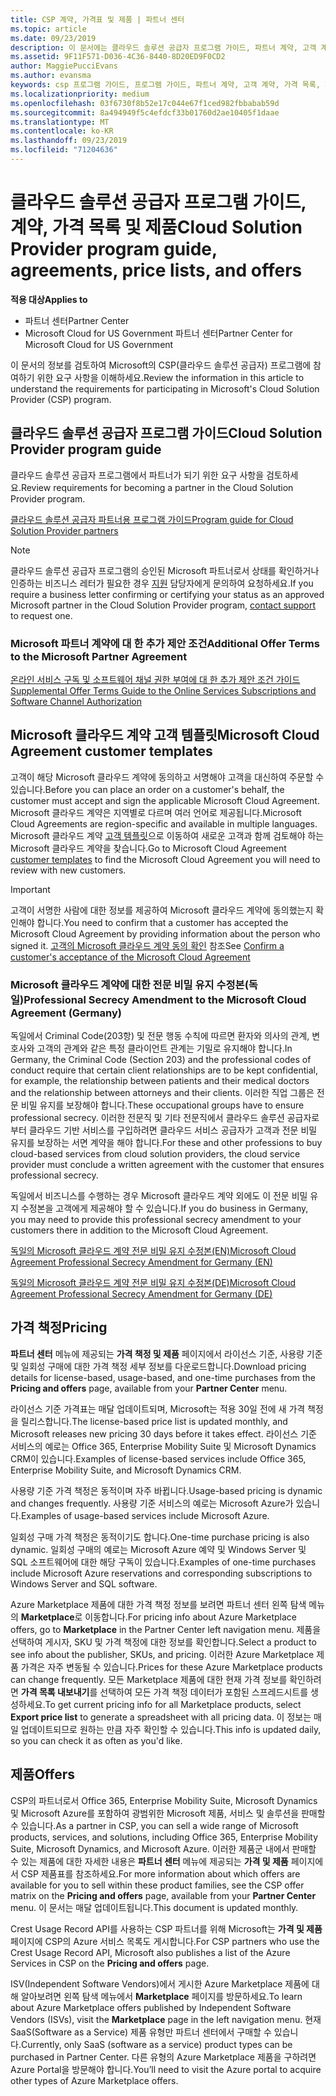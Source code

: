 ```yaml
---
title: CSP 계약, 가격표 및 제품 | 파트너 센터
ms.topic: article
ms.date: 09/23/2019
description: 이 문서에는 클라우드 솔루션 공급자 프로그램 가이드, 파트너 계약, 고객 계약, 가격 목록 및 제품 링크가 포함되어 있습니다.
ms.assetid: 9F11F571-D036-4C36-8440-8D20ED9F0CD2
author: MaggiePucciEvans
ms.author: evansma
keywords: csp 프로그램 가이드, 프로그램 가이드, 파트너 계약, 고객 계약, 가격 목록, 제품
ms.localizationpriority: medium
ms.openlocfilehash: 03f6730f8b52e17c044e67f1ced982fbbabab59d
ms.sourcegitcommit: 8a494949f5c4efdcf33b01760d2ae10405f1daae
ms.translationtype: MT
ms.contentlocale: ko-KR
ms.lasthandoff: 09/23/2019
ms.locfileid: "71204636"
---
```

# <a name="cloud-solution-provider-program-guide-agreements-price-lists-and-offers"></a><span data-ttu-id="20e56-104">클라우드 솔루션 공급자 프로그램 가이드, 계약, 가격 목록 및 제품</span><span class="sxs-lookup"><span data-stu-id="20e56-104">Cloud Solution Provider program guide, agreements, price lists, and offers</span></span>

<span data-ttu-id="20e56-105">**적용 대상**</span><span class="sxs-lookup"><span data-stu-id="20e56-105">**Applies to**</span></span>

-  <span data-ttu-id="20e56-106">파트너 센터</span><span class="sxs-lookup"><span data-stu-id="20e56-106">Partner Center</span></span>
-  <span data-ttu-id="20e56-107">Microsoft Cloud for US Government 파트너 센터</span><span class="sxs-lookup"><span data-stu-id="20e56-107">Partner Center for Microsoft Cloud for US Government</span></span>


<span data-ttu-id="20e56-108">이 문서의 정보를 검토하여 Microsoft의 CSP(클라우드 솔루션 공급자) 프로그램에 참여하기 위한 요구 사항을 이해하세요.</span><span class="sxs-lookup"><span data-stu-id="20e56-108">Review the information in this article to understand the requirements for participating in Microsoft's Cloud Solution Provider (CSP) program.</span></span>

## <a name="cloud-solution-provider-program-guide"></a><span data-ttu-id="20e56-109">클라우드 솔루션 공급자 프로그램 가이드</span><span class="sxs-lookup"><span data-stu-id="20e56-109">Cloud Solution Provider program guide</span></span>

<span data-ttu-id="20e56-110">클라우드 솔루션 공급자 프로그램에서 파트너가 되기 위한 요구 사항을 검토하세요.</span><span class="sxs-lookup"><span data-stu-id="20e56-110">Review requirements for becoming a partner in the Cloud Solution Provider program.</span></span>

[<span data-ttu-id="20e56-111">클라우드 솔루션 공급자 파트너용 프로그램 가이드</span><span class="sxs-lookup"><span data-stu-id="20e56-111">Program guide for Cloud Solution Provider partners</span></span>](https://go.microsoft.com/fwlink/p/?LinkId=617100)

>[!Note]
><span data-ttu-id="20e56-112">클라우드 솔루션 공급자 프로그램의 승인된 Microsoft 파트너로서 상태를 확인하거나 인증하는 비즈니스 레터가 필요한 경우 [지원](https://partner.microsoft.com/pcv/servicerequests/create) 담당자에게 문의하여 요청하세요.</span><span class="sxs-lookup"><span data-stu-id="20e56-112">If you require a business letter confirming or certifying your status as an approved Microsoft partner in the Cloud Solution Provider program, [contact support](https://partner.microsoft.com/pcv/servicerequests/create) to request one.</span></span>

### <a name="additional-offer-terms-to-the-microsoft-partner-agreement"></a><span data-ttu-id="20e56-113">Microsoft 파트너 계약에 대 한 추가 제안 조건</span><span class="sxs-lookup"><span data-stu-id="20e56-113">Additional Offer Terms to the Microsoft Partner Agreement</span></span>

[<span data-ttu-id="20e56-114">온라인 서비스 구독 및 소프트웨어 채널 권한 부여에 대 한 추가 제안 조건 가이드</span><span class="sxs-lookup"><span data-stu-id="20e56-114">Supplemental Offer Terms Guide to the Online Services Subscriptions and Software Channel Authorization</span></span>](https://query.prod.cms.rt.microsoft.com/cms/api/am/binary/RE3NOo7)

## <a name="microsoft-cloud-agreement-customer-templates"></a><span data-ttu-id="20e56-115">Microsoft 클라우드 계약 고객 템플릿</span><span class="sxs-lookup"><span data-stu-id="20e56-115">Microsoft Cloud Agreement customer templates</span></span>

<span data-ttu-id="20e56-116">고객이 해당 Microsoft 클라우드 계약에 동의하고 서명해야 고객을 대신하여 주문할 수 있습니다.</span><span class="sxs-lookup"><span data-stu-id="20e56-116">Before you can place an order on a customer's behalf, the customer must accept and sign the applicable Microsoft Cloud Agreement.</span></span> <span data-ttu-id="20e56-117">Microsoft 클라우드 계약은 지역별로 다르며 여러 언어로 제공됩니다.</span><span class="sxs-lookup"><span data-stu-id="20e56-117">Microsoft Cloud Agreements are region-specific and available in multiple languages.</span></span> <span data-ttu-id="20e56-118">Microsoft 클라우드 계약 [고객 템플릿](agreements.md)으로 이동하여 새로운 고객과 함께 검토해야 하는 Microsoft 클라우드 계약을 찾습니다.</span><span class="sxs-lookup"><span data-stu-id="20e56-118">Go to Microsoft Cloud Agreement [customer templates](agreements.md) to find the Microsoft Cloud Agreement you will need to review with new customers.</span></span>

>[!IMPORTANT]
><span data-ttu-id="20e56-119">고객이 서명한 사람에 대한 정보를 제공하여 Microsoft 클라우드 계약에 동의했는지 확인해야 합니다.</span><span class="sxs-lookup"><span data-stu-id="20e56-119">You need to confirm that a customer has accepted the Microsoft Cloud Agreement by providing information about the person who signed it.</span></span> <span data-ttu-id="20e56-120">[고객의 Microsoft 클라우드 계약 동의 확인](confirm-consent.md) 참조</span><span class="sxs-lookup"><span data-stu-id="20e56-120">See [Confirm a customer's acceptance of the Microsoft Cloud Agreement](confirm-consent.md)</span></span> 

### <a name="professional-secrecy-amendment-to-the-microsoft-cloud-agreement-germany"></a><span data-ttu-id="20e56-121">Microsoft 클라우드 계약에 대한 전문 비밀 유지 수정본(독일)</span><span class="sxs-lookup"><span data-stu-id="20e56-121">Professional Secrecy Amendment to the Microsoft Cloud Agreement (Germany)</span></span>

<span data-ttu-id="20e56-122">독일에서 Criminal Code(203항) 및 전문 행동 수칙에 따르면 환자와 의사의 관계, 변호사와 고객의 관계와 같은 특정 클라이언트 관계는 기밀로 유지해야 합니다.</span><span class="sxs-lookup"><span data-stu-id="20e56-122">In Germany, the Criminal Code (Section 203) and the professional codes of conduct require that certain client relationships are to be kept confidential, for example, the relationship between patients and their medical doctors and the relationship between attorneys and their clients.</span></span> <span data-ttu-id="20e56-123">이러한 직업 그룹은 전문 비밀 유지를 보장해야 합니다.</span><span class="sxs-lookup"><span data-stu-id="20e56-123">These occupational groups have to ensure professional secrecy.</span></span> <span data-ttu-id="20e56-124">이러한 전문직 및 기타 전문직에서 클라우드 솔루션 공급자로부터 클라우드 기반 서비스를 구입하려면 클라우드 서비스 공급자가 고객과 전문 비밀 유지를 보장하는 서면 계약을 해야 합니다.</span><span class="sxs-lookup"><span data-stu-id="20e56-124">For these and other professions to buy cloud-based services from cloud solution providers, the cloud service provider must conclude a written agreement with the customer that ensures professional secrecy.</span></span>

<span data-ttu-id="20e56-125">독일에서 비즈니스를 수행하는 경우 Microsoft 클라우드 계약 외에도 이 전문 비밀 유지 수정본을 고객에게 제공해야 할 수 있습니다.</span><span class="sxs-lookup"><span data-stu-id="20e56-125">If you do business in Germany, you may need to provide this professional secrecy amendment to your customers there in addition to the Microsoft Cloud Agreement.</span></span>

[<span data-ttu-id="20e56-126">독일의 Microsoft 클라우드 계약 전문 비밀 유지 수정본(EN)</span><span class="sxs-lookup"><span data-stu-id="20e56-126">Microsoft Cloud Agreement Professional Secrecy Amendment for Germany (EN)</span></span>](https://go.microsoft.com/fwlink/?linkid=2030827&clcid=0x409)

[<span data-ttu-id="20e56-127">독일의 Microsoft 클라우드 계약 전문 비밀 유지 수정본(DE)</span><span class="sxs-lookup"><span data-stu-id="20e56-127">Microsoft Cloud Agreement Professional Secrecy Amendment for Germany (DE)</span></span>](https://go.microsoft.com/fwlink/?linkid=2030827&clcid=0x407)

## <a name="pricing"></a><span data-ttu-id="20e56-128">가격 책정</span><span class="sxs-lookup"><span data-stu-id="20e56-128">Pricing</span></span>

<span data-ttu-id="20e56-129">**파트너 센터** 메뉴에 제공되는 **가격 책정 및 제품** 페이지에서 라이선스 기준, 사용량 기준 및 일회성 구매에 대한 가격 책정 세부 정보를 다운로드합니다.</span><span class="sxs-lookup"><span data-stu-id="20e56-129">Download pricing details for license-based, usage-based, and one-time purchases from the **Pricing and offers** page, available from your **Partner Center** menu.</span></span>

<span data-ttu-id="20e56-130">라이선스 기준 가격표는 매달 업데이트되며, Microsoft는 적용 30일 전에 새 가격 책정을 릴리스합니다.</span><span class="sxs-lookup"><span data-stu-id="20e56-130">The license-based price list is updated monthly, and Microsoft releases new pricing 30 days before it takes effect.</span></span> <span data-ttu-id="20e56-131">라이선스 기준 서비스의 예로는 Office 365, Enterprise Mobility Suite 및 Microsoft Dynamics CRM이 있습니다.</span><span class="sxs-lookup"><span data-stu-id="20e56-131">Examples of license-based services include Office 365, Enterprise Mobility Suite, and Microsoft Dynamics CRM.</span></span> 

<span data-ttu-id="20e56-132">사용량 기준 가격 책정은 동적이며 자주 바뀝니다.</span><span class="sxs-lookup"><span data-stu-id="20e56-132">Usage-based pricing is dynamic and changes frequently.</span></span> <span data-ttu-id="20e56-133">사용량 기준 서비스의 예로는 Microsoft Azure가 있습니다.</span><span class="sxs-lookup"><span data-stu-id="20e56-133">Examples of usage-based services include Microsoft Azure.</span></span>

<span data-ttu-id="20e56-134">일회성 구매 가격 책정은 동적이기도 합니다.</span><span class="sxs-lookup"><span data-stu-id="20e56-134">One-time purchase pricing is also dynamic.</span></span> <span data-ttu-id="20e56-135">일회성 구매의 예로는 Microsoft Azure 예약 및 Windows Server 및 SQL 소프트웨어에 대한 해당 구독이 있습니다.</span><span class="sxs-lookup"><span data-stu-id="20e56-135">Examples of one-time purchases include Microsoft Azure reservations and corresponding subscriptions to Windows Server and SQL software.</span></span>

<span data-ttu-id="20e56-136">Azure Marketplace 제품에 대한 가격 책정 정보를 보려면 파트너 센터 왼쪽 탐색 메뉴의 **Marketplace**로 이동합니다.</span><span class="sxs-lookup"><span data-stu-id="20e56-136">For pricing info about Azure Marketplace offers, go to **Marketplace** in the Partner Center left navigation menu.</span></span> <span data-ttu-id="20e56-137">제품을 선택하여 게시자, SKU 및 가격 책정에 대한 정보를 확인합니다.</span><span class="sxs-lookup"><span data-stu-id="20e56-137">Select a product to see info about the publisher, SKUs, and pricing.</span></span> <span data-ttu-id="20e56-138">이러한 Azure Marketplace 제품 가격은 자주 변동될 수 있습니다.</span><span class="sxs-lookup"><span data-stu-id="20e56-138">Prices for these Azure Marketplace products can change frequently.</span></span> <span data-ttu-id="20e56-139">모든 Marketplace 제품에 대한 현재 가격 정보를 확인하려면 **가격 목록 내보내기**를 선택하여 모든 가격 책정 데이터가 포함된 스프레드시트를 생성하세요.</span><span class="sxs-lookup"><span data-stu-id="20e56-139">To get current pricing info for all Marketplace products, select **Export price list** to generate a spreadsheet with all pricing data.</span></span> <span data-ttu-id="20e56-140">이 정보는 매일 업데이트되므로 원하는 만큼 자주 확인할 수 있습니다.</span><span class="sxs-lookup"><span data-stu-id="20e56-140">This info is updated daily, so you can check it as often as you'd like.</span></span>

## <a name="offers"></a><span data-ttu-id="20e56-141">제품</span><span class="sxs-lookup"><span data-stu-id="20e56-141">Offers</span></span>

<span data-ttu-id="20e56-142">CSP의 파트너로서 Office 365, Enterprise Mobility Suite, Microsoft Dynamics 및 Microsoft Azure를 포함하여 광범위한 Microsoft 제품, 서비스 및 솔루션을 판매할 수 있습니다.</span><span class="sxs-lookup"><span data-stu-id="20e56-142">As a partner in CSP, you can sell a wide range of Microsoft products, services, and solutions, including Office 365, Enterprise Mobility Suite, Microsoft Dynamics, and Microsoft Azure.</span></span> <span data-ttu-id="20e56-143">이러한 제품군 내에서 판매할 수 있는 제품에 대한 자세한 내용은 **파트너 센터** 메뉴에 제공되는 **가격 및 제품** 페이지에서 CSP 제품표를 참조하세요.</span><span class="sxs-lookup"><span data-stu-id="20e56-143">For more information about which offers are available for you to sell within these product families, see the CSP offer matrix on the **Pricing and offers** page, available from your **Partner Center** menu.</span></span> <span data-ttu-id="20e56-144">이 문서는 매달 업데이트됩니다.</span><span class="sxs-lookup"><span data-stu-id="20e56-144">This document is updated monthly.</span></span>

<span data-ttu-id="20e56-145">Crest Usage Record API를 사용하는 CSP 파트너를 위해 Microsoft는 **가격 및 제품** 페이지에 CSP의 Azure 서비스 목록도 게시합니다.</span><span class="sxs-lookup"><span data-stu-id="20e56-145">For CSP partners who use the Crest Usage Record API, Microsoft also publishes a list of the Azure Services in CSP on the **Pricing and offers** page.</span></span>

<span data-ttu-id="20e56-146">ISV(Independent Software Vendors)에서 게시한 Azure Marketplace 제품에 대해 알아보려면 왼쪽 탐색 메뉴에서 **Marketplace** 페이지를 방문하세요.</span><span class="sxs-lookup"><span data-stu-id="20e56-146">To learn about Azure Marketplace offers published by Independent Software Vendors  (ISVs), visit the **Marketplace** page in the left navigation menu.</span></span> <span data-ttu-id="20e56-147">현재 SaaS(Software as a Service) 제품 유형만 파트너 센터에서 구매할 수 있습니다.</span><span class="sxs-lookup"><span data-stu-id="20e56-147">Currently, only SaaS (software as a service) product types can be purchased in Partner Center.</span></span> <span data-ttu-id="20e56-148">다른 유형의 Azure Marketplace 제품을 구하려면 Azure Portal을 방문해야 합니다.</span><span class="sxs-lookup"><span data-stu-id="20e56-148">You’ll need to visit the Azure portal to acquire other types of Azure Marketplace offers.</span></span>
